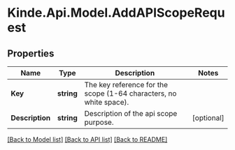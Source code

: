 # Kinde.Api.Model.AddAPIScopeRequest

## Properties

Name | Type | Description | Notes
------------ | ------------- | ------------- | -------------
**Key** | **string** | The key reference for the scope (1-64 characters, no white space). | 
**Description** | **string** | Description of the api scope purpose. | [optional] 

[[Back to Model list]](../README.md#documentation-for-models) [[Back to API list]](../README.md#documentation-for-api-endpoints) [[Back to README]](../README.md)

